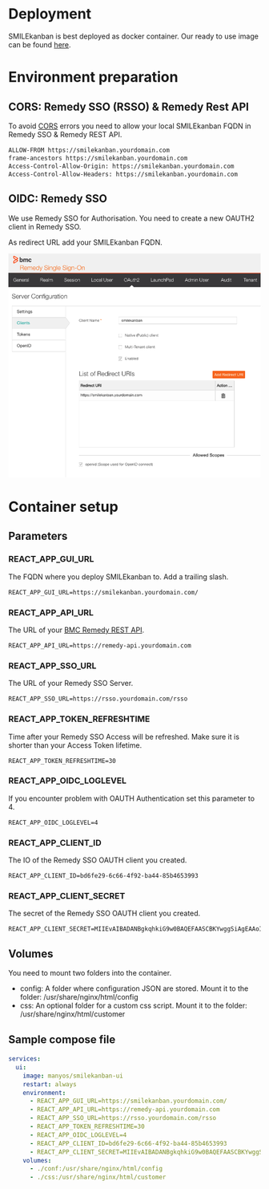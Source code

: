 # Deployment

SMILEkanban is best deployed as docker container. Our ready to use image can be found [here](https://hub.docker.com/r/manyos/smilekanban-ui).

# Environment preparation

## CORS: Remedy SSO (RSSO) & Remedy Rest API
To avoid [CORS](https://developer.mozilla.org/de/docs/Web/HTTP/CORS) errors you need to allow your local SMILEkanban FQDN in Remedy SSO & Remedy REST API.

```
ALLOW-FROM https://smilekanban.yourdomain.com
frame-ancestors https://smilekanban.yourdomain.com
Access-Control-Allow-Origin: https://smilekanban.yourdomain.com
Access-Control-Allow-Headers: https://smilekanban.yourdomain.com
```

## OIDC: Remedy SSO

We use Remedy SSO for Authorisation. You need to create a new OAUTH2 client in Remedy SSO.

As redirect URL add your SMILEkanban FQDN.

![RSSO Client Config](_media/rsso-client.png)

# Container setup

## Parameters

### REACT_APP_GUI_URL
The FQDN where you deploy SMILEkanban to. Add a trailing slash.

```
REACT_APP_GUI_URL=https://smilekanban.yourdomain.com/
```

### REACT_APP_API_URL
The URL of your [BMC Remedy REST API](https://docs.bmc.com/docs/ars91/en/bmc-remedy-ar-system-rest-api-overview-609071509.html). 

```
REACT_APP_API_URL=https://remedy-api.yourdomain.com
```

### REACT_APP_SSO_URL
The URL of your Remedy SSO Server.

```
REACT_APP_SSO_URL=https://rsso.yourdomain.com/rsso
```

### REACT_APP_TOKEN_REFRESHTIME
Time after your Remedy SSO Access will be refreshed. Make sure it is shorter than your Access Token lifetime.

```
REACT_APP_TOKEN_REFRESHTIME=30
```
### REACT_APP_OIDC_LOGLEVEL
If you encounter problem with OAUTH Authentication set this parameter to 4.

```
REACT_APP_OIDC_LOGLEVEL=4
```
### REACT_APP_CLIENT_ID
The IO of the Remedy SSO OAUTH client you created.

```
REACT_APP_CLIENT_ID=bd6fe29-6c66-4f92-ba44-85b4653993
```
### REACT_APP_CLIENT_SECRET
The secret of the Remedy SSO OAUTH client you created.

```
REACT_APP_CLIENT_SECRET=MIIEvAIBADANBgkqhkiG9w0BAQEFAASCBKYwggSiAgEAAoIBAQCkEWbasYlEesPgCDfrMxJ
```

## Volumes

You need to mount two folders into the container.

* config: A folder where configuration JSON are stored. Mount it to the folder: /usr/share/nginx/html/config
* css: An optional folder for a custom css script. Mount it to the folder: /usr/share/nginx/html/customer

## Sample compose file

``` yaml
services:
  ui: 
    image: manyos/smilekanban-ui
    restart: always 
    environment: 
      - REACT_APP_GUI_URL=https://smilekanban.yourdomain.com/
      - REACT_APP_API_URL=https://remedy-api.yourdomain.com
      - REACT_APP_SSO_URL=https://rsso.yourdomain.com/rsso
      - REACT_APP_TOKEN_REFRESHTIME=30 
      - REACT_APP_OIDC_LOGLEVEL=4
      - REACT_APP_CLIENT_ID=bd6fe29-6c66-4f92-ba44-85b4653993
      - REACT_APP_CLIENT_SECRET=MIIEvAIBADANBgkqhkiG9w0BAQEFAASCBKYwggSiAgEAAoIBAQCkEWbasYlEesPgCDfrMxJ+1aXlMsEeHkKMUFBvnZO4oAfzehNXeQpqur07PQSS2myrKpWvR5JEx74CtXoMaGAyf0783FRx+YMJstOndxO4HVj0N7R1HCy/bdPELCmIU/V0WC9lVxMazBpCq7SWGflDFeukNPb==
    volumes:
      - ./conf:/usr/share/nginx/html/config
      - ./css:/usr/share/nginx/html/customer
```